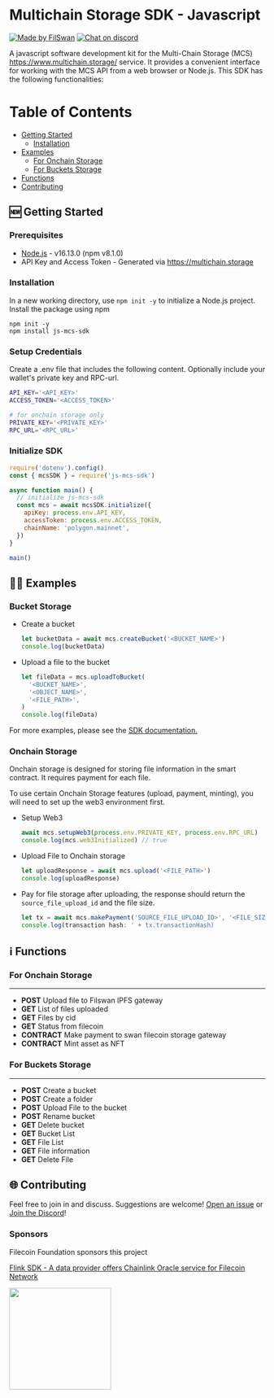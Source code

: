 # Multichain Storage SDK - Javascript

[![Made by FilSwan](https://img.shields.io/badge/made%20by-FilSwan-green.svg)](https://www.filswan.com/)
[![Chat on discord](https://img.shields.io/badge/join%20-discord-brightgreen.svg)](https://discord.com/invite/KKGhy8ZqzK)

A javascript software development kit for the Multi-Chain Storage (MCS) https://www.multichain.storage/ service. It provides a convenient interface for working with the MCS API from a web browser or Node.js. This SDK has the following functionalities:

# Table of Contents <!-- omit in toc -->

- [Getting Started](#getting-started)
  - [Installation](#installation)
- [Examples](#examples)
  - [For Onchain Storage](#for-onchain-storage)
  - [For Buckets Storage](#for-buckets-storage)
- [Functions](#functions)
- [Contributing](#contributing)

<a name="getting-started"></a>

## 🆕 Getting Started

### Prerequisites

- [Node.js](https://nodejs.org/en/) - v16.13.0 (npm v8.1.0)
- API Key and Access Token - Generated via https://multichain.storage

### Installation

In a new working directory, use `npm init -y` to initialize a Node.js project.
Install the package using npm

```
npm init -y
npm install js-mcs-sdk
```

### Setup Credentials

Create a .env file that includes the following content. Optionally include your wallet's private key and RPC-url.

```bash
API_KEY='<API_KEY>'
ACCESS_TOKEN='<ACCESS_TOKEN>'

# for onchain storage only
PRIVATE_KEY='<PRIVATE_KEY>'
RPC_URL='<RPC_URL>'
```

### Initialize SDK

```js
require('dotenv').config()
const { mcsSDK } = require('js-mcs-sdk')

async function main() {
  // initialize js-mcs-sdk
  const mcs = await mcsSDK.initialize({
    apiKey: process.env.API_KEY,
    accessToken: process.env.ACCESS_TOKEN,
    chainName: 'polygon.mainnet',
  })
}

main()
```

<a name="examples"></a>

## 👨‍💻 Examples

### Bucket Storage

- Create a bucket

  ```js
  let bucketData = await mcs.createBucket('<BUCKET_NAME>')
  console.log(bucketData)
  ```

- Upload a file to the bucket

  ```js
  let fileData = mcs.uploadToBucket(
    '<BUCKET_NAME>',
    '<OBJECT_NAME>',
    '<FILE_PATH>',
  )
  console.log(fileData)
  ```

For more examples, please see the [SDK documentation.](https://docs.filswan.com/multi-chain-storage/developer-quickstart/sdk)

### Onchain Storage

Onchain storage is designed for storing file information in the smart contract. It requires payment for each file.

To use certain Onchain Storage features (upload, payment, minting), you will need to set up the web3 environment first.

- Setup Web3

  ```js
  await mcs.setupWeb3(process.env.PRIVATE_KEY, process.env.RPC_URL)
  console.log(mcs.web3Initialized) // true
  ```

- Upload File to Onchain storage

  ```js
  let uploadResponse = await mcs.upload('<FILE_PATH>')
  console.log(uploadResponse)
  ```

- Pay for file storage
  after uploading, the response should return the `source_file_upload_id` and the file size.
  ```js
  let tx = await mcs.makePayment('SOURCE_FILE_UPLOAD_ID>', '<FILE_SIZE>')
  console.log(transaction hash: ' + tx.transactionHash)
  ```

<a name="functions"></a>

## ℹ️ Functions

### For Onchain Storage

---

- **POST** Upload file to Filswan IPFS gateway
- **GET** List of files uploaded
- **GET** Files by cid
- **GET** Status from filecoin
- **CONTRACT** Make payment to swan filecoin storage gateway
- **CONTRACT** Mint asset as NFT

### For Buckets Storage

---

- **POST** Create a bucket
- **POST** Create a folder
- **POST** Upload File to the bucket
- **POST** Rename bucket
- **GET** Delete bucket
- **GET** Bucket List
- **GET** File List
- **GET** File information
- **GET** Delete File

<a name="contributing"></a>

## 🌐 Contributing

Feel free to join in and discuss. Suggestions are welcome! [Open an issue](https://github.com/filswan/js-mcs-sdk/issues) or [Join the Discord](https://discord.com/invite/KKGhy8ZqzK)!

### Sponsors

Filecoin Foundation sponsors this project

[Flink SDK - A data provider offers Chainlink Oracle service for Filecoin Network ](https://github.com/filecoin-project/devgrants/issues/463)

<img src="https://github.com/filswan/flink/blob/main/filecoin.png" width="200">
